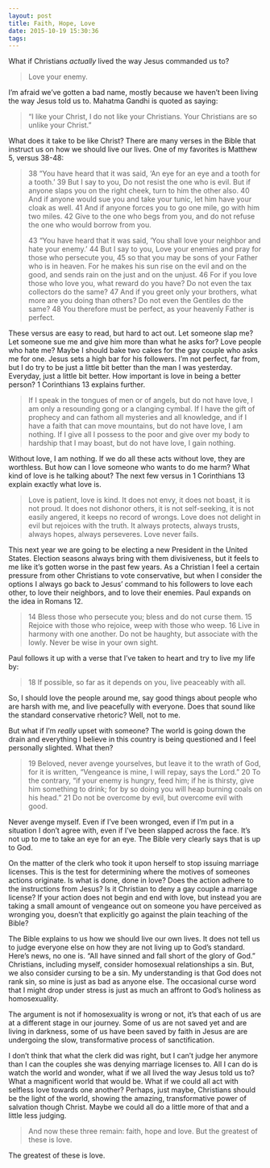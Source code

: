 ```yaml
---
layout: post
title: Faith, Hope, Love
date: 2015-10-19 15:30:36
tags: 
---
```


What if Christians *actually* lived the way Jesus commanded us to? 

> Love your enemy. 

I’m afraid we’ve gotten a bad name, mostly because we haven’t been living the way Jesus told us to. Mahatma Gandhi is quoted as saying:

> “I like your Christ, I do not like your Christians. Your Christians are so unlike your Christ.”

What does it take to be like Christ? There are many verses in the Bible that instruct us on how we should live our lives. One of my favorites is Matthew 5, versus 38-48:

> 38 “You have heard that it was said, ‘An eye for an eye and a tooth for a tooth.’ 39 But I say to you, Do not resist the one who is evil. But if anyone slaps you on the right cheek, turn to him the other also. 40 And if anyone would sue you and take your tunic, let him have your cloak as well. 41 And if anyone forces you to go one mile, go with him two miles. 42 Give to the one who begs from you, and do not refuse the one who would borrow from you.
> 
> 43 “You have heard that it was said, ‘You shall love your neighbor and hate your enemy.’ 44 But I say to you, Love your enemies and pray for those who persecute you, 45 so that you may be sons of your Father who is in heaven. For he makes his sun rise on the evil and on the good, and sends rain on the just and on the unjust. 46 For if you love those who love you, what reward do you have? Do not even the tax collectors do the same? 47 And if you greet only your brothers, what more are you doing than others? Do not even the Gentiles do the same? 48 You therefore must be perfect, as your heavenly Father is perfect.
 
These versus are easy to read, but hard to act out. Let someone slap me? Let someone sue me and give him more than what he asks for? Love people who hate me? Maybe I should bake two cakes for the gay couple who asks me for one. Jesus sets a high bar for his followers. I’m not perfect, far from, but I do try to be just a little bit better than the man I was yesterday. Everyday, just a little bit better. How important is love in being a better person? 1 Corinthians 13 explains further. 

> If I speak in the tongues of men or of angels, but do not have love, I am only a resounding gong or a clanging cymbal.
> If I have the gift of prophecy and can fathom all mysteries and all knowledge, and if I have a faith that can move mountains, but do not have love, I am nothing.
> If I give all I possess to the poor and give over my body to hardship that I may boast, but do not have love, I gain nothing.

Without love, I am nothing. If we do all these acts without love, they are worthless. But how can I love someone who wants to do me harm? What kind of love is he talking about? The next few versus in 1 Corinthians 13 explain exactly what love is. 

> Love is patient, love is kind. It does not envy, it does not boast, it is not proud.
> It does not dishonor others, it is not self-seeking, it is not easily angered, it keeps no record of wrongs.
> Love does not delight in evil but rejoices with the truth.
> It always protects, always trusts, always hopes, always perseveres.
> Love never fails.

This next year we are going to be electing a new President in the United States. Election seasons always bring with them divisiveness, but it feels to me like it’s gotten worse in the past few years. As a Christian I feel a certain pressure from other Christians to vote conservative, but when I consider the options I always go back to Jesus’ command to his followers to love each other, to love their neighbors, and to love their enemies. Paul expands on the idea in Romans 12.

> 14 Bless those who persecute you; bless and do not curse them. 15 Rejoice with those who rejoice, weep with those who weep. 16 Live in harmony with one another. Do not be haughty, but associate with the lowly. Never be wise in your own sight.   

Paul follows it up with a verse that I’ve taken to heart and try to live my life by:

> 18 If possible, so far as it depends on you, live peaceably with all.

So, I should love the people around me, say good things about people who are harsh with me, and live peacefully with everyone.  Does that sound like the standard conservative rhetoric? Well, not to me.

But what if I’m *really* upset with someone? The world is going down the drain and everything I believe in this country is being  questioned and I feel personally slighted. What then?

> 19 Beloved, never avenge yourselves, but leave it to the wrath of God, for it is written, “Vengeance is mine, I will repay, says the Lord.” 20 To the contrary, “if your enemy is hungry, feed him; if he is thirsty, give him something to drink; for by so doing you will heap burning coals on his head.” 21 Do not be overcome by evil, but overcome evil with good.

Never avenge myself. Even if I’ve been wronged, even if I’m put in a situation I don’t agree with, even if I’ve been slapped across the face. It’s not up to me to take an eye for an eye. The Bible very clearly says that is up to God. 

On the matter of the clerk who took it upon herself to stop issuing marriage licenses. This is the test for determining where the motives of someones actions originate. Is what is done, done in love? Does the action adhere to the instructions from Jesus? Is it Christian to deny a gay couple a marriage license? If your action does not begin and end with love, but instead you are taking a small amount of vengeance out on someone you have perceived as wronging you, doesn’t that explicitly go against the plain teaching of the Bible? 

The Bible explains to us how we should live our own lives. It does not tell us to judge everyone else on how they are not living up to God’s standard. Here’s news, no one is. “All have sinned and fall short of the glory of God.” Christians, including myself, consider homosexual relationships a sin. But, we also consider cursing to be a sin. My understanding is that God does not rank sin, so mine is just as bad as anyone else. The occasional curse word that I might drop under stress is just  as much an affront to God’s holiness as homosexuality. 

The argument is not if homosexuality is wrong or not, it’s that each of us are at a different stage in our journey. Some of us are not saved yet and are living in darkness, some of us have been saved by faith in Jesus are are undergoing the slow, transformative process of sanctification. 

I don’t think that what the clerk did was right, but I can’t judge her anymore than I can the couples she was denying marriage licenses to. All I can do is watch the world and wonder, what if we all lived the way Jesus told us to? What a magnificent world that would be. What if we could all act with selfless love towards one another? Perhaps, just maybe, Christians should be the light of the world, showing the amazing, transformative power of salvation though Christ. Maybe we could all do a little more of that and a little less judging. 

> And now these three remain: faith, hope and love. But the greatest of these is love.

The greatest of these is love.

